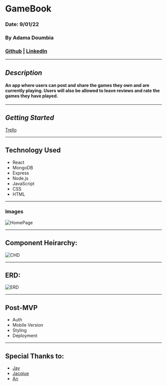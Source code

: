 # GameBook
### Date: 9/01/22
### By Adama Doumbia
### [Github](https://github.com/apd5392/) | [LinkedIn](https://www.linkedin.com/in/adama-doumbia223/)

---

## **_Description_**
#### An app where users can post and share the games they own and are currently playing. Users will also be allowed to leave reviews and rate the games they have played.
---

## **_Getting Started_**
[Trello](https://trello.com/b/lS7oNiQX/gamebook)

---


## **Technology Used**
- React
- MongoDB
- Express
- Node.js
- JavaScript
- CSS
- HTML


---
### **Images**
![HomePage](https://i.imgur.com/2PPU3Xm.png)


---

## **Component Heirarchy:**

![CHD](https://i.imgur.com/ySAInKE.png)

---
## **ERD:**

![ERD](https://i.imgur.com/jFCJX3h.png)

---

## Post-MVP

- Auth
- Mobile Version
- Styling
- Deployment

---

## **Special Thanks to:**
- [Jay](https://github.com/jayl2)
- [Jacqiue](https://github.com/v-jacx)
- [An](https://github.com/atn95)
